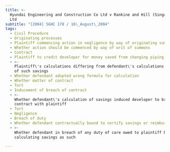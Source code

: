 ```yaml
---
title: >-
  Hyundai Engineering and Construction Co Ltd v Rankine and Hill (Singapore) Pte
  Ltd
subtitle: "[2004] SGHC 178 / 16\_August\_2004"
tags:
  - Civil Procedure
  - Originating processes
  - Plaintiff commencing action in negligence by way of originating summons
  - Whether action should be commenced by way of writ of summons
  - Contract
  - Plaintiff to credit developer for money saved from changing piping material
  - >-
    Plaintiff\'s calculations differing from defendant\'s calculations of value
    of such savings
  - Whether defendant adopted wrong formula for calculation
  - Whether matter of contract
  - Tort
  - Inducement of breach of contract
  - >-
    Whether defendant\'s calculation of savings induced developer to breach its
    contract with plaintiff
  - Tort
  - Negligence
  - Breach of duty
  - Whether defendant contractually bound to certify savings or reimbursement
  - >-
    Whether defendant in breach of any duty of care owed to plaintiff by
    calculating savings as such

---
```



